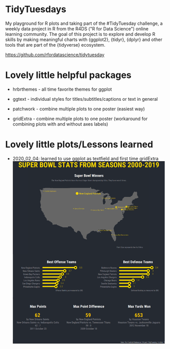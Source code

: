 # TidyTuesdays
My playground for R plots and taking part of the #TidyTuesday challenge, a weekly data project in R from the R4DS ("R for Data Science") online learning community. The goal of this project is to explore and develop R skills by making meaningful charts with {ggplot2}, {tidyr}, {dplyr} and other tools that are part of the {tidyverse} ecosystem.

https://github.com/rfordatascience/tidytuesday

# Lovely little helpful packages
* hrbrthemes - all time favorite themes for ggplot

* ggtext - individual styles for titles/subtitles/captions or text in general

* patchwork - combine multiple plots to one poster (easiest way)
* gridExtra - combine multiple plots to one poster (workaround for combining plots with and without axes labels)

# Lovely little plots/Lessons learned
- 2020_02_04: learned to use ggplot as textfield and first time gridExtra ![NFL](https://github.com/tamaranold/TidyTuesdays/blob/master/plots/2020_02_04_NFL.png)

